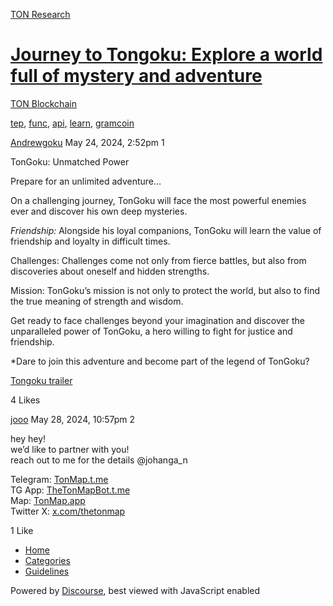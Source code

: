 [TON Research](/)

# [Journey to Tongoku: Explore a world full of mystery and adventure](/t/journey-to-tongoku-explore-a-world-full-of-mystery-and-adventure/19057)

[TON Blockchain](/c/ton-blockchain/17) 

[tep](https://tonresear.ch/tag/tep), [func](https://tonresear.ch/tag/func), [api](https://tonresear.ch/tag/api), [learn](https://tonresear.ch/tag/learn), [gramcoin](https://tonresear.ch/tag/gramcoin)

    

[Andrewgoku](https://tonresear.ch/u/Andrewgoku)  May 24, 2024, 2:52pm  1

TonGoku: Unmatched Power

Prepare for an unlimited adventure…

On a challenging journey, TonGoku will face the most powerful enemies ever and discover his own deep mysteries.

_Friendship:_ Alongside his loyal companions, TonGoku will learn the value of friendship and loyalty in difficult times.

Challenges: Challenges come not only from fierce battles, but also from discoveries about oneself and hidden strengths.

Mission: TonGoku’s mission is not only to protect the world, but also to find the true meaning of strength and wisdom.

Get ready to face challenges beyond your imagination and discover the unparalleled power of TonGoku, a hero willing to fight for justice and friendship.

\*Dare to join this adventure and become part of the legend of TonGoku?

[Tongoku trailer](https://x.com/tongoku_amm/status/1793656927152640006?s=61)

  4 Likes

[jooo](https://tonresear.ch/u/jooo) May 28, 2024, 10:57pm  2

hey hey!  
we’d like to partner with you!  
reach out to me for the details @johanga\_n

Telegram: [TonMap.t.me](http://TonMap.t.me)  
TG App: [TheTonMapBot.t.me](http://thetonmapbot.t.me)  
Map: [TonMap.app](https://tonmap.app/)  
Twitter X: [x.com/thetonmap](http://x.com/thetonmap)

  1 Like

*   [Home](/)
*   [Categories](/categories)
*   [Guidelines](/guidelines)

Powered by [Discourse](https://www.discourse.org), best viewed with JavaScript enabled